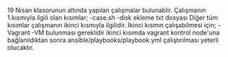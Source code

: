 19 Nisan klasorunun altında yapılan çalışmalar bulunablir.
Çalışmanın 1.kısmıyla ilgili olan kısımlar;
-case.sh
-disk ekleme txt dosyası
Diğer tüm kısımlar çalışmanın ikinci kısmıyla ilgilidir.
İkinci kısmın çalışabilmesi için;
-Vagrant
-VM bulunması gereklidir
ikinci kısımda vagrant kontrol node'una bağlanıldıktan sonra ansible/playbooks/playbook.yml çalıştırılması yeterli olucaktır.
